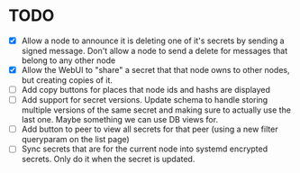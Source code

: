 # TODO

 - [x] Allow a node to announce it is deleting one of it's secrets by sending a signed message. Don't allow a node to send a delete for messages that belong to any other node
 - [x] Allow the WebUI to "share" a secret that that node owns to other nodes, but creating copies of it.
 - [ ] Add copy buttons for places that node ids and hashs are displayed
 - [ ] Add support for secret versions. Update schema to handle storing multiple versions of the same secret and making sure to actually use the last one. Maybe something we can use DB views for.
 - [ ] Add button to peer to view all secrets for that peer (using a new filter queryparam on the list page)
 - [ ] Sync secrets that are for the current node into systemd encrypted secrets. Only do it when the secret is updated.

